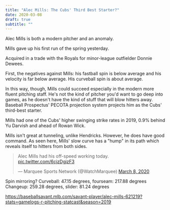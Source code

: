 ```yaml
---
title: "Alec Mills: The Cubs' Third Best Starter?"
date: 2020-03-08
draft: true
subtitle: ""
---
```


Alec Mills is both a modern pitcher and an anomaly.

Mills gave up his first run of the spring yesterday.

Acquired in a trade with the Royals for minor-league outfielder Donnie Dewees.

First, the negatives against Mills: his fastball spin is below average and his velocity is far below average. His curveball spin is about average.

In this way, though, Mills could succeed especially in the modern more fluent pitching staff. He's not the kind of pitcher you'd want to go deep into games, as he doesn't have the kind of stuff that will blow hitters away. Baseball Prospectus' PECOTA projection system projects him as the Cubs' third-best starter.

Mills had one of the Cubs' higher swinging strike rates in 2019, 0.9% behind Yu Darvish and ahead of Rowan Wick.

Mills isn't great at tunneling, unlike Hendricks. However, he does have good command. As seen here, Mills' slow curve has a "hump" in its path which reveals itself to hitters from both sides.

<blockquote class="twitter-tweet"><p lang="en" dir="ltr">Alec Mills had his off-speed working today. <a href="https://t.co/6cjzDgjzF3">pic.twitter.com/6cjzDgjzF3</a></p>&mdash; Marquee Sports Network (@WatchMarquee) <a href="https://twitter.com/WatchMarquee/status/1236464416541073409?ref_src=twsrc%5Etfw">March 8, 2020</a></blockquote> <script async src="https://platform.twitter.com/widgets.js" charset="utf-8"></script>

Spin mirroring? Curveball: 47.15 degrees, fourseam: 217.88 degrees
Changeup: 259.28 degrees, slider: 81.24 degrees

https://baseballsavant.mlb.com/savant-player/alec-mills-621219?stats=gamelogs-r-pitching-statcast&season=2019
